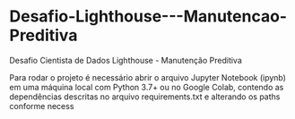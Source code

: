 # Desafio-Lighthouse---Manutencao-Preditiva

Desafio Cientista de Dados Lighthouse - Manutenção Preditiva

Para rodar o projeto é necessário abrir o arquivo Jupyter Notebook (ipynb) em uma máquina local com Python 3.7+ ou no Google Colab, contendo as dependências descritas no arquivo requirements.txt e alterando os paths conforme necess
